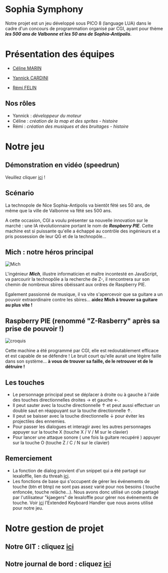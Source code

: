 Sophia Symphony
===============

Notre projet est un jeu développé sous PICO 8 (language LUA) dans le cadre d'un concours de programmation organisé par CGI, ayant pour thème **_les 500 ans de Valbonne et les 50 ans de Sophia-Antipolis_**.

# Présentation des équipes

-  [Céline MARIN](https://github.com/CelineMarin)

-  [Yannick CARDINI](https://github.com/YannickCardini)

-  [Rémi FELIN](https://github.com/RemiFELIN)

## Nos rôles  

- Yannick : *développeur du moteur*
- Céline : *création de la map et des sprites - histoire*
- Rémi : *création des musiques et des bruitages - histoire*

# Notre jeu

## Démonstration en vidéo (speedrun)

Veuillez cliquer [ici](https://www.youtube.com/watch?v=AKFChtQwpHA&feature=youtu.be) !

## Scénario

La technopole de Nice Sophia-Antipolis va bientôt fêté ses 50 ans, de même que la ville de Valbonne va fêté ses 500 ans.

A cette occasion, CGI a voulu présenter sa nouvelle innovation sur le marché : une IA révolutionnaire portant le nom de **_Raspberry PIE_**. Cette machine est si puissante qu'elle a échappé au contrôle des ingénieurs et a pris possession de leur QG et de la technopôle...

## Mich : notre héros principal
![Mich](https://image.noelshack.com/fichiers/2019/18/3/1556706057-mich.png)

L'ingénieur **_Mich_**, illustre informaticien et maître incontesté en JavaScript, va parcourir la technopôle a la recherche de Z-, il rencontrera sur son chemin de nombreux sbires obéissant aux ordres de Raspberry PIE.

Egalement passionné de musique, il va vite s'apercevoir que sa guitare a un pouvoir extraordinaire contre les sbires... **aidez Mich à trouver sa guitare au plus vite !**

## Raspberry PIE (renommé "Z-Rasberry" après sa prise de pouvoir !)
![croquis](https://image.noelshack.com/fichiers/2019/18/3/1556705607-57284555-840645582943220-6327072261115215872-n.jpg) 

Cette machine a été programmé par CGI, elle est redoutablement efficace et est capable de se défendre !  Le bruit court qu'elle aurait une légère faille dans son système... **à vous de trouver sa faille, de le retrouver et de le détruire !**

## Les touches
- Le personnage principal peut se déplacer à droite ou à gauche à l'aide des touches directionnelles droites → et gauche ←.
- Il peut sauter avec la touche directionnelle ↑ et peut aussi effectuer un double saut en réappuyant sur la touche directionnelle ↑.
- Il peut se baisser avec la touche directionnelle ↓ pour éviter les projectiles des ennemies.
- Pour passer les dialogues et interagir avec les autres personnages appuyer sur la touche X (touche X / V / M sur le clavier)
- Pour lancer une attaque sonore ( une fois la guitare recupéré ) appuyer sur la touche O (touche Z / C / N  sur le clavier)

## Remerciement

- La fonction de dialog provient d'un snippet qui a été partagé sur lexaloffle, lien du threah [ici](https://www.lexaloffle.com/bbs/?pid=35126).
- Les fonctions de base qui s'occupent de gérer les événements de touche (btn et btnp) ne sont pas assez varié pour nos besoins ( touche enfoncée, touche relâche...). Nous avons donc utilisé un code partagé par l'utilisateur "kjaegers" de lexaloffle pour gérer nos événements de touche. Voir [ici](https://www.lexaloffle.com/bbs/?tid=3367) l'Extended Keyboard Handler que nous avons utilisé pour notre jeu.

# Notre gestion de projet 

## Notre GIT : cliquez [ici](https://github.com/RemiFELIN/PICO8_SOPHIA_ANTIPOLIS)
## Notre journal de bord : cliquez [ici](https://github.com/RemiFELIN/PICO8_SOPHIA_ANTIPOLIS/tree/master/journal)

   
